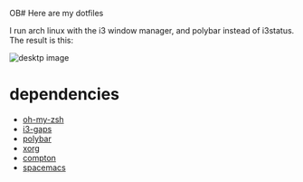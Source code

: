 OB# Here are my dotfiles

I run arch linux with the i3 window manager, and polybar instead of i3status. The result is this:

![desktp image](https://gitlab.com/b1g_J/dots/raw/master/img/desktop.png)

# dependencies
- [oh-my-zsh](https://github.com/robbyrussell/oh-my-zsh)
- [i3-gaps](https://github.com/Airblader/i3) 
- [polybar](https://github.com/jaagr/polybar) 
- [xorg](https://www.x.org/wiki/)
- [compton](https://github.com/chjj/compton)
- [spacemacs](http://spacemacs.org/)
